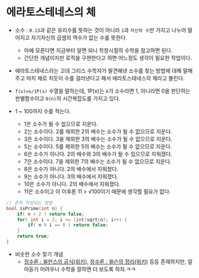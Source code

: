 # 에라토스테네스의 체

- 소수 : `0.13`과 같은 유리수를 뜻하는 것이 아니라 `1`과 `자신의 수`만 가지고 나누어 떨어지고 자기자신의 곱셈의 역수가 없는 수를 뜻한다.

  - 아예 모른다면 지금부터 알면 되니 학창시절의 수학을 참고하면 된다.
  - 간단한 개념이지만 로직을 구현한다고 하면 어느정도 생각이 필요한 작업이다.

- 에라토스테네스라는 고대 그리스 수학자가 발견해낸 소수를 찾는 방법에 대해 말해주고 마치 체로 치듯이 수를 걸러낸다고 해서 에라토스테네스의 체라고 불린다.
- `f(x)=x/1P(x)` 수열을 말하는데, 1P(x)는 x가 소수라면 1, 아니라면 0을 판단하는 판별함수이고 `O(n)`의 시간복잡도를 가지고 있다.

- 1 ~ 100까지 수를 적는다.
  - 1은 소수가 될 수 없으므로 지운다.
  - 2는 소수이다. 2를 제외한 2의 배수는 소수가 될 수 없으므로 지운다.
  - 3은 소수이다. 3을 제외한 3의 배수는 소수가 될 수 없으므로 지운다.
  - 5는 소수이다. 5를 제외한 5의 배수는 소수가 될 수 없으므로 지운다.
  - 6은 소수가 아니다. 2의 배수와 3의 배수가 될 수 있으므로 지워졌다.
  - 7은 소수이다. 7을 제외한 7의 배수는 소수가 될 수 없으므로 지운다.
  - 8은 소수가 아니다. 2의 배수에서 지워졌다.
  - 9는 소수가 아니다. 3의 배수에서 지워졌다.
  - 10은 소수가 아니다. 2의 배수에서 지워졌다.
  - 11은 소수이고 이 이후론 11 > √100이기 때문에 생각할 필요가 없다.

```C++
// 흔히 작성되는 방법
bool isPrime(int n) {
    if( n < 2 ) return false;
    for( int i = 2; i <= (int)sqrt(n); i++) {
        if( n % i == 0 ) return false;
    }
    return true;
}
```

- 비슷한 소수 찾기 개념
  - [정수론 : 윌런스의 공식(위키)](https://namu.wiki/w/%EC%9C%8C%EB%9F%B0%EC%8A%A4%EC%9D%98%20%EA%B3%B5%EC%8B%9D), [정수론 : 윌슨의 정리(위키)](https://namu.wiki/w/%EC%9C%8C%EC%8A%A8%EC%9D%98%20%EC%A0%95%EB%A6%AC) 등등 존재하지만, 알아듣기 어려우니 수학을 잘하면 더 보도록 하자.ㅋㅋ
